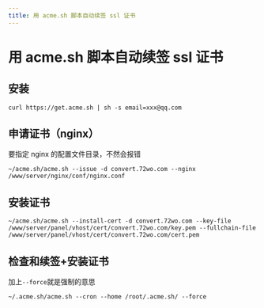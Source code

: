 ```yaml
---
title: 用 acme.sh 脚本自动续签 ssl 证书
---
```


# 用 acme.sh 脚本自动续签 ssl 证书

## 安装
```shell
curl https://get.acme.sh | sh -s email=xxx@qq.com
```

## 申请证书（nginx）

要指定 nginx 的配置文件目录，不然会报错
```shell
~/acme.sh/acme.sh --issue -d convert.72wo.com --nginx /www/server/nginx/conf/nginx.conf
```

## 安装证书

```shell
~/acme.sh/acme.sh --install-cert -d convert.72wo.com --key-file /www/server/panel/vhost/cert/convert.72wo.com/key.pem --fullchain-file /www/server/panel/vhost/cert/convert.72wo.com/cert.pem
```

## 检查和续签+安装证书

加上`--force`就是强制的意思
```shell
~/.acme.sh/acme.sh --cron --home /root/.acme.sh/ --force
```
